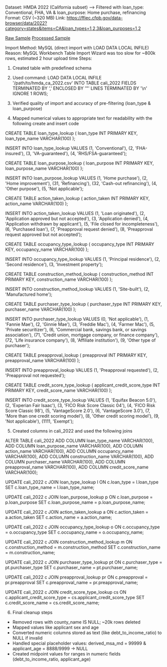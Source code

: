 Dataset: HMDA 2022 (California subset)
--> Filtered with loan_type: Conventional, FHA, VA & loan_purpose: Home purchase, refinancing
Format: CSV (~320 MB)
Link: https://ffiec.cfpb.gov/data-browser/data/2022?category=states&items=CA&loan_types=1,2,3&loan_purposes=1,2

[Raw Sample](/../data/raw_sample.numbers)
[Processed Sample](/../data/processed_sample.numbers)

Import Method: MySQL (direct import with LOAD DATA LOCAL INFILE)
Reason: MySQL Workbench Table Import Wizard was too slow for ~800k rows, estimated 2 hour upload time
Steps:
1. Created table with predefined schema
2. Used command:
  LOAD DATA LOCAL INFILE '/path/to/hmda_ca_2022.csv'
  INTO TABLE cali_2022
  FIELDS TERMINATED BY ',' 
  ENCLOSED BY '"'
  LINES TERMINATED BY '\n'
  IGNORE 1 ROWS;
3. Verified quality of import and accuracy of pre-filtering (loan_type & loan_purpose)

4. Mapped numerical values to appropriate text for readability with the following create and insert code

  CREATE TABLE loan_type_lookup (
      loan_type INT PRIMARY KEY,
      loan_type_name VARCHAR(100)
  );
  
  INSERT INTO loan_type_lookup VALUES
  (1, 'Conventional'),
  (2, 'FHA-insured'),
  (3, 'VA-guaranteed'),
  (4, 'RHS/FSA-guaranteed');
  
  CREATE TABLE loan_purpose_lookup (
      loan_purpose INT PRIMARY KEY,
      loan_purpose_name VARCHAR(100)
  );
  
  INSERT INTO loan_purpose_lookup VALUES
  (1, 'Home purchase'),
  (2, 'Home improvement'),
  (31, 'Refinancing'),
  (32, 'Cash-out refinancing'),
  (4, 'Other purpose'),
  (5, 'Not applicable');
  
  CREATE TABLE action_taken_lookup (
      action_taken INT PRIMARY KEY,
      action_name VARCHAR(100)
  );
  
  INSERT INTO action_taken_lookup VALUES
  (1, 'Loan originated'),
  (2, 'Application approved but not accepted'),
  (3, 'Application denied'),
  (4, 'Application withdrawn by applicant'),
  (5, 'File closed for incompleteness'),
  (6, 'Purchased loan'),
  (7, 'Preapproval request denied'),
  (8, 'Preapproval request approved but not accepted');
  
  CREATE TABLE occupancy_type_lookup (
      occupancy_type INT PRIMARY KEY,
      occupancy_name VARCHAR(100)
  );
  
  INSERT INTO occupancy_type_lookup VALUES
  (1, 'Principal residence'),
  (2, 'Second residence'),
  (3, 'Investment property');
  
  CREATE TABLE construction_method_lookup (
      construction_method INT PRIMARY KEY,
      construction_name VARCHAR(100)
  );
  
  INSERT INTO construction_method_lookup VALUES
  (1, 'Site-built'),
  (2, 'Manufactured home');
  
  CREATE TABLE purchaser_type_lookup (
      purchaser_type INT PRIMARY KEY,
      purchaser_name VARCHAR(100)
  );
  
  INSERT INTO purchaser_type_lookup VALUES
  (0, 'Not applicable'),
  (1, 'Fannie Mae'),
  (2, 'Ginnie Mae'),
  (3, 'Freddie Mac'),
  (4, 'Farmer Mac'),
  (5, 'Private securitizer'),
  (6, 'Commercial bank, savings bank, or savings association'),
  (71, 'Credit union, mortgage company, or finance company'),
  (72, 'Life insurance company'),
  (8, 'Affiliate institution'),
  (9, 'Other type of purchaser');
  
  CREATE TABLE preapproval_lookup (
      preapproval INT PRIMARY KEY,
      preapproval_name VARCHAR(100)
  );
  
  INSERT INTO preapproval_lookup VALUES
  (1, 'Preapproval requested'),
  (2, 'Preapproval not requested');
  
  CREATE TABLE credit_score_type_lookup (
      applicant_credit_score_type INT PRIMARY KEY,
      credit_score_name VARCHAR(100)
  );
  
  INSERT INTO credit_score_type_lookup VALUES
  (1, 'Equifax Beacon 5.0'),
  (2, 'Experian Fair Isaac'),
  (3, 'FICO Risk Score Classic 04'),
  (4, 'FICO Risk Score Classic 98'),
  (5, 'VantageScore 2.0'),
  (6, 'VantageScore 3.0'),
  (7, 'More than one credit scoring model'),
  (8, 'Other credit scoring model'),
  (9, 'Not applicable'),
  (1111, 'Exempt');

5. Created columns in cali_2022 and used the following joins

  ALTER TABLE cali_2022
      ADD COLUMN loan_type_name VARCHAR(100),
      ADD COLUMN loan_purpose_name VARCHAR(100),
      ADD COLUMN action_name VARCHAR(100),
      ADD COLUMN occupancy_name VARCHAR(100),
      ADD COLUMN construction_name VARCHAR(100),
      ADD COLUMN purchaser_name VARCHAR(100),
      ADD COLUMN preapproval_name VARCHAR(100),
      ADD COLUMN credit_score_name VARCHAR(100);
  
  UPDATE cali_2022 c
  JOIN loan_type_lookup l ON c.loan_type = l.loan_type
  SET c.loan_type_name = l.loan_type_name;
  
  UPDATE cali_2022 c
  JOIN loan_purpose_lookup p ON c.loan_purpose = p.loan_purpose
  SET c.loan_purpose_name = p.loan_purpose_name;
  
  UPDATE cali_2022 c
  JOIN action_taken_lookup a ON c.action_taken = a.action_taken
  SET c.action_name = a.action_name;
  
  UPDATE cali_2022 c
  JOIN occupancy_type_lookup o ON c.occupancy_type = o.occupancy_type
  SET c.occupancy_name = o.occupancy_name;
  
  UPDATE cali_2022 c
  JOIN construction_method_lookup m ON c.construction_method = m.construction_method
  SET c.construction_name = m.construction_name;
  
  UPDATE cali_2022 c
  JOIN purchaser_type_lookup pt ON c.purchaser_type = pt.purchaser_type
  SET c.purchaser_name = pt.purchaser_name;
  
  UPDATE cali_2022 c
  JOIN preapproval_lookup pr ON c.preapproval = pr.preapproval
  SET c.preapproval_name = pr.preapproval_name;
  
  UPDATE cali_2022 c
  JOIN credit_score_type_lookup cs ON c.applicant_credit_score_type = cs.applicant_credit_score_type
  SET c.credit_score_name = cs.credit_score_name;

  6. Final cleanup steps
- Removed rows with county_name IS NULL; ~20k rows deleted
- Mapped values like applicant sex and age
- Converted numeric columns stored as text (like debt_to_income_ratio) to NULL if invalid
- Handled special placeholder values: derived_msa_md = 99999 & applicant_age = 8888/9999 → NULL
- Created midpoint values for ranges in numeric fields (debt_to_income_ratio, applicant_age)
